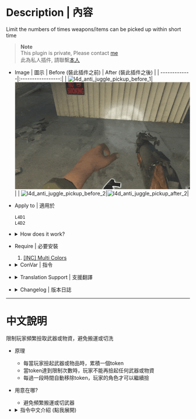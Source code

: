 # Description | 內容
Limit the numbers of times weapons/items can be picked up within short time

> __Note__ <br/>
This plugin is private, Please contact [me](https://github.com/fbef0102/Game-Private_Plugin#私人插件列表-private-plugins-list)<br/>
此為私人插件, 請聯繫[本人](https://github.com/fbef0102/Game-Private_Plugin#私人插件列表-private-plugins-list)

* Image | 圖示
	| Before (裝此插件之前)  			| After (裝此插件之後) |
	| -------------|:-----------------:|
	| ![l4d_anti_juggle_pickup_before_1](image/l4d_anti_juggle_pickup_before_1.gif)|![l4d_anti_juggle_pickup_after_1](image/l4d_anti_juggle_pickup_after_1.gif)|
	| ![l4d_anti_juggle_pickup_before_2](image/l4d_anti_juggle_pickup_before_2.gif)|![l4d_anti_juggle_pickup_after_2](image/l4d_anti_juggle_pickup_after_2.gif)|

* Apply to | 適用於
	```
	L4D1
	L4D2
	```

* <details><summary>How does it work?</summary>

	* When player picks up weapon or item, add one token. 
	* Once token reach limit, player is unable to pick up any weapons or items
	* Token would be decreased after certain time
</details>

* Require | 必要安裝
	1. [[INC] Multi Colors](https://github.com/fbef0102/L4D1_2-Plugins/releases/tag/Multi-Colors)

* <details><summary>ConVar | 指令</summary>

	* cfg/sourcemod/l4d_anti_juggle_pickup.cfg
		```php
		// 0=Plugin off, 1=Plugin on.
		l4d_anti_juggle_pickup_enable "1"

		// How message displays. (0: Disable, 1:In chat, 2: In Hint Box, 3: In center text)
		l4d_anti_juggle_pickup_announce_type "2"

		// Time interval to decrease a token. (second)
		l4d_anti_juggle_pickup_token_time "5"

		// Max Player Pick-Up weapons/items token limit. (-1 = No Limit)
		l4d_anti_juggle_pickup_max_limit "3"

		// Players with these flags are immune to limit. (Empty=Everyone, -1=Nobody)
		l4d_anti_juggle_pickup_immue_flag "z"

		// (L4D2) Empty string to limit all. Limit these weapon IDs being picked up in this plugin, separate by commas (no spaces). See plugin source code for more details.
		// "weapon_pistol",					    1
		// "weapon_smg",						2
		// "weapon_pumpshotgun",				3
		// "weapon_autoshotgun",				4
		// "weapon_rifle",						5
		// "weapon_hunting_rifle",				6
		// "weapon_smg_silenced",				7
		// "weapon_shotgun_chrome",			    8
		// "weapon_rifle_desert",				9
		// "weapon_sniper_military",			10
		// "weapon_shotgun_spas",				11
		// "weapon_grenade_launcher",			12
		// "weapon_rifle_ak47",				    13
		// "weapon_pistol_magnum",				14
		// "weapon_smg_mp5",					15
		// "weapon_rifle_sg552",				16
		// "weapon_sniper_awp",				    17
		// "weapon_sniper_scout",				18
		// "weapon_rifle_m60",					19
		// "weapon_chainsaw",					20
		// "weapon_melee",						21
		// "weapon_first_aid_kit",				22
		// "weapon_defibrillator",				23
		// "weapon_upgradepack_incendiary",	    24
		// "weapon_upgradepack_explosive",		25
		// "weapon_molotov",					26
		// "weapon_pipe_bomb",					27
		// "weapon_vomitjar",					28
		// "weapon_pain_pills",				    29
		// "weapon_adrenaline",				    30
		// "weapon_gascan",					    31
		// "weapon_propanetank",				32
		// "weapon_oxygentank",				    33
		// "weapon_fireworkcrate",				34
		// "weapon_gnome",						35
		// "weapon_cola_bottles",				36
		l4d_anti_juggle_pickup_weapon "22,23,24,25,26,27,28,29,30"

		// (L4D1) Empty string to limit all. Limit these weapon IDs being picked up in this plugin, separate by commas (no spaces). See plugin source code for more details.
		// "weapon_pistol",					    1
		// "weapon_smg",						2
		// "weapon_pumpshotgun",				3
		// "weapon_autoshotgun",				4
		// "weapon_rifle",						5
		// "weapon_hunting_rifle",			    6
		// "weapon_first_aid_kit",			    7
		// "weapon_molotov",				    8
		// "weapon_pipe_bomb",				    9
		// "weapon_pain_pills",				    10
		// "weapon_gascan",					    11
		// "weapon_propanetank",				12
		// "weapon_oxygentank",				    13
		l4d_anti_juggle_pickup_weapon "7,8,9,10"
		```
</details>

* <details><summary>Translation Support | 支援翻譯</summary>

	```
	English
	繁體中文
	简体中文
	```
</details>

* <details><summary>Changelog | 版本日誌</summary>

	* v1.0 (2024-1-15)
		* Initial Release
</details>

- - - -
# 中文說明
限制玩家頻繁撿取武器或物資，避免搬運或切洗

* 原理
	* 每當玩家撿起武器或物品時，累積一個token
	* 當token達到限制次數時，玩家不能再撿起任何武器或物資
	* 每過一段時間自動移除token，玩家的角色才可以繼續撿

* 用意在哪?
	* 避免頻繁搬運或切武器

* <details><summary>指令中文介紹 (點我展開)</summary>

	* cfg/sourcemod/l4d_anti_juggle_pickup.cfg
		```php
		// 0=關閉插件, 1=啟動插件
		l4d_anti_juggle_pickup_enable "1"

		// 提示該如何顯示. (0: 不提示, 1: 聊天框, 2: 黑底白字框, 3: 螢幕正中間)
		l4d_anti_juggle_pickup_announce_type "2"

		// 每X秒降低一個token
		l4d_anti_juggle_pickup_token_time "5"

		// 每一位玩家短時間內可以撿起武器或物資的次數 (-1 = 無限制)
		l4d_anti_juggle_pickup_max_limit "3"

		// 擁有這些權限的玩家，不受此插件限制 (留白 = 任何人都不受限制, -1: 所有人都被限制)
		l4d_anti_juggle_pickup_immue_flag "z"

		// (L4D2) 空=全武器限制. 填入武器的ID，這些武器被限制, 逗號分隔（不須空格）. 請打開源碼查看武器的ID列表
        // "weapon_pistol",					    1
        // "weapon_smg",						2
        // "weapon_pumpshotgun",				3
        // "weapon_autoshotgun",				4
        // "weapon_rifle",						5
        // "weapon_hunting_rifle",				6
        // "weapon_smg_silenced",				7
        // "weapon_shotgun_chrome",			    8
        // "weapon_rifle_desert",				9
        // "weapon_sniper_military",			10
        // "weapon_shotgun_spas",				11
        // "weapon_grenade_launcher",			12
        // "weapon_rifle_ak47",				    13
        // "weapon_pistol_magnum",				14
        // "weapon_smg_mp5",					15
        // "weapon_rifle_sg552",				16
        // "weapon_sniper_awp",				    17
        // "weapon_sniper_scout",				18
        // "weapon_rifle_m60",					19
        // "weapon_chainsaw",					20
        // "weapon_melee",						21
        // "weapon_first_aid_kit",				22
        // "weapon_defibrillator",				23
        // "weapon_upgradepack_incendiary",	    24
        // "weapon_upgradepack_explosive",		25
        // "weapon_molotov",					26
        // "weapon_pipe_bomb",					27
        // "weapon_vomitjar",					28
        // "weapon_pain_pills",				    29
        // "weapon_adrenaline",				    30
        // "weapon_gascan",					    31
        // "weapon_propanetank",				32
        // "weapon_oxygentank",				    33
        // "weapon_fireworkcrate",				34
        // "weapon_gnome",						35
        // "weapon_cola_bottles",				36
		l4d_anti_juggle_pickup_weapon "22,23,24,25,26,27,28,29,30"

		// (L4D1) 空=全武器限制. 填入武器的ID，這些武器被限制, 逗號分隔（不須空格）. 請打開源碼查看武器的ID列表
        // "weapon_pistol",					    1
        // "weapon_smg",						2
        // "weapon_pumpshotgun",				3
        // "weapon_autoshotgun",				4
        // "weapon_rifle",						5
        // "weapon_hunting_rifle",			    6
        // "weapon_first_aid_kit",			    7
        // "weapon_molotov",				    8
        // "weapon_pipe_bomb",				    9
        // "weapon_pain_pills",				    10
        // "weapon_gascan",					    11
        // "weapon_propanetank",				12
        // "weapon_oxygentank",				    13
		l4d_anti_juggle_pickup_weapon "7,8,9,10"
		```
</details>